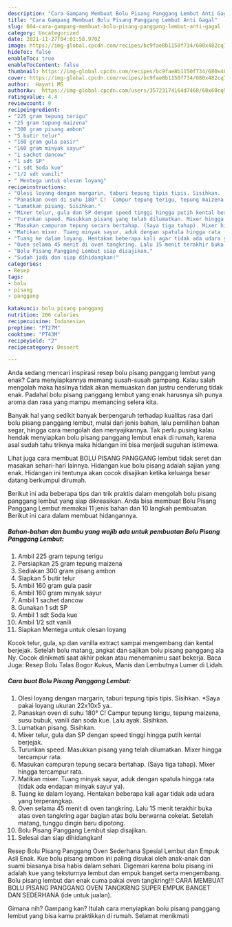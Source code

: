 ```yaml
---
description: "Cara Gampang Membuat Bolu Pisang Panggang Lembut Anti Gagal"
title: "Cara Gampang Membuat Bolu Pisang Panggang Lembut Anti Gagal"
slug: 604-cara-gampang-membuat-bolu-pisang-panggang-lembut-anti-gagal
category: Uncategorized
date: 2021-11-27T04:01:58.970Z
image: https://img-global.cpcdn.com/recipes/bc9fae8b1150f734/680x482cq70/bolu-pisang-panggang-lembut-foto-resep-utama.jpg
hideToc: false
enableToc: true
enableTocContent: false
thumbnail: https://img-global.cpcdn.com/recipes/bc9fae8b1150f734/680x482cq70/bolu-pisang-panggang-lembut-foto-resep-utama.jpg
cover: https://img-global.cpcdn.com/recipes/bc9fae8b1150f734/680x482cq70/bolu-pisang-panggang-lembut-foto-resep-utama.jpg
author:  Hayati MS
authorAv:  https://img-global.cpcdn.com/users/35723174164d7468/60x60cq50/avatar.jpg
ratingvalue: 4.4
reviewcount: 9
recipeingredient:
- "225 gram tepung terigu"
- "25 gram tepung maizena"
- "300 gram pisang ambon"
- "5 butir telur"
- "160 gram gula pasir"
- "160 gram minyak sayur"
- "1 sachet dancow"
- "1 sdt SP"
- "1 sdt Soda kue"
- "1/2 sdt vanili"
- " Mentega untuk olesan loyang"
recipeinstructions:
- "Olesi loyang dengan margarin, taburi tepung tipis tipis. Sisihkan.  *Saya pakai loyang ukuran 22x10x5 ya.."
- "Panaskan oven di suhu 180° C!  Campur tepung terigu, tepung maizena, susu bubuk, vanili dan soda kue. Lalu ayak. Sisihkan."
- "Lumatkan pisang. Sisihkan."
- "Mixer telur, gula dan SP dengan speed tinggi hingga putih kental berjejak."
- "Turunkan speed. Masukkan pisang yang telah dilumatkan. Mixer hingga tercampur rata."
- "Masukan campuran tepung secara bertahap. (Saya tiga tahap). Mixer hingga tercampur rata."
- "Matikan mixer. Tuang minyak sayur, aduk dengan spatula hingga rata (tidak ada endapan minyak sayur ya)."
- "Tuang ke dalam loyang. Hentakan beberapa kali agar tidak ada udara yang terperangkap."
- "Oven selama 45 menit di oven tangkring. Lalu 15 menit terakhir buka atas oven tangkring agar bagian atas bolu berwarna cokelat. Setelah matang, tunggu dingin baru dipotong."
- "Bolu Pisang Panggang Lembut siap disajikan."
- "Sudah jadi dan siap dihidangkan!"
categories:
- Resep
tags:
- bolu
- pisang
- panggang

katakunci: bolu pisang panggang 
nutrition: 206 calories
recipecuisine: Indonesian
preptime: "PT27M"
cooktime: "PT43M"
recipeyield: "2"
recipecategory: Dessert

---
```



Anda sedang mencari inspirasi resep bolu pisang panggang lembut yang enak? Cara menyiapkannya memang susah-susah gampang. Kalau salah mengolah maka hasilnya tidak akan memuaskan dan justru cenderung tidak enak. Padahal bolu pisang panggang lembut yang enak harusnya sih punya aroma dan rasa yang mampu memancing selera kita.


Banyak hal yang sedikit banyak berpengaruh terhadap kualitas rasa dari bolu pisang panggang lembut, mulai dari jenis bahan, lalu pemilihan bahan segar, hingga cara mengolah dan menyajikannya. Tak perlu pusing kalau hendak menyiapkan bolu pisang panggang lembut enak di rumah, karena asal sudah tahu triknya maka hidangan ini bisa menjadi suguhan istimewa.

Lihat juga cara membuat BOLU PISANG PANGGANG lembut tidak seret dan masakan sehari-hari lainnya. Hidangan kue bolu pisang adalah sajian yang enak. Hidangan ini tentunya akan cocok disajikan ketika keluarga besar datang berkumpul dirumah.


Berikut ini ada beberapa tips dan trik praktis dalam mengolah bolu pisang panggang lembut yang siap dikreasikan. Anda bisa membuat Bolu Pisang Panggang Lembut memakai 11 jenis bahan dan 10 langkah pembuatan. Berikut ini cara dalam membuat hidangannya.

<!--inarticleads1-->

##### Bahan-bahan dan bumbu yang wajib ada untuk pembuatan Bolu Pisang Panggang Lembut:

1. Ambil 225 gram tepung terigu
1. Persiapkan 25 gram tepung maizena
1. Sediakan 300 gram pisang ambon
1. Siapkan 5 butir telur
1. Ambil 160 gram gula pasir
1. Ambil 160 gram minyak sayur
1. Ambil 1 sachet dancow
1. Gunakan 1 sdt SP
1. Ambil 1 sdt Soda kue
1. Ambil 1/2 sdt vanili
1. Siapkan  Mentega untuk olesan loyang


Kocok telur, gula, sp dan vanilla extract sampai mengembang dan kental berjejak. Setelah bolu matang, angkat dan sajikan bolu pisang panggang ala Ny. Cocok dinikmati saat akhir pekan atau menemanimu saat bekerja. Baca Juga: Resep Bolu Talas Bogor Kukus, Manis dan Lembutnya Lumer di Lidah. 

<!--inarticleads2-->

##### Cara buat Bolu Pisang Panggang Lembut:

1. Olesi loyang dengan margarin, taburi tepung tipis tipis. Sisihkan.  *Saya pakai loyang ukuran 22x10x5 ya..
1. Panaskan oven di suhu 180° C!  Campur tepung terigu, tepung maizena, susu bubuk, vanili dan soda kue. Lalu ayak. Sisihkan.
1. Lumatkan pisang. Sisihkan.
1. Mixer telur, gula dan SP dengan speed tinggi hingga putih kental berjejak.
1. Turunkan speed. Masukkan pisang yang telah dilumatkan. Mixer hingga tercampur rata.
1. Masukan campuran tepung secara bertahap. (Saya tiga tahap). Mixer hingga tercampur rata.
1. Matikan mixer. Tuang minyak sayur, aduk dengan spatula hingga rata (tidak ada endapan minyak sayur ya).
1. Tuang ke dalam loyang. Hentakan beberapa kali agar tidak ada udara yang terperangkap.
1. Oven selama 45 menit di oven tangkring. Lalu 15 menit terakhir buka atas oven tangkring agar bagian atas bolu berwarna cokelat. Setelah matang, tunggu dingin baru dipotong.
1. Bolu Pisang Panggang Lembut siap disajikan.
1. Selesai dan siap dihidangkan!

Resep Bolu Pisang Panggang Oven Sederhana Spesial Lembut dan Empuk Asli Enak. Kue bolu pisang ambon ini paling disukai oleh anak-anak dan suami biasanya bisa habis dalam sehari. Digemari karena bolu pisang ini adalah kue yang teksturnya lembut dan empuk banget serta mengembang. Bolu pisang lembut dan enak cuma pakai oven tangkring!!! CARA MEMBUAT BOLU PISANG PANGGANG OVEN TANGKRING SUPER EMPUK BANGET DAN SEDERHANA (ide untuk jualan). 

Gimana nih? Gampang kan? Itulah cara menyiapkan bolu pisang panggang lembut yang bisa kamu praktikkan di rumah. Selamat menikmati
